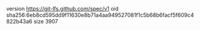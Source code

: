 version https://git-lfs.github.com/spec/v1
oid sha256:6eb8cd595dd9f11630e8b71a4aa949527081f1c5b68b6facf5f609c4822b43a6
size 3907
